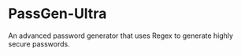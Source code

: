 # PassGen-Ultra
An advanced password generator that uses Regex to generate highly secure passwords. 
